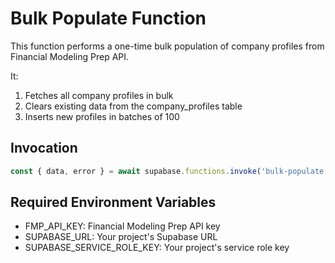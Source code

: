 # Bulk Populate Function

This function performs a one-time bulk population of company profiles from Financial Modeling Prep API.

It:
1. Fetches all company profiles in bulk
2. Clears existing data from the company_profiles table
3. Inserts new profiles in batches of 100

## Invocation

```typescript
const { data, error } = await supabase.functions.invoke('bulk-populate')
```

## Required Environment Variables

- FMP_API_KEY: Financial Modeling Prep API key
- SUPABASE_URL: Your project's Supabase URL
- SUPABASE_SERVICE_ROLE_KEY: Your project's service role key